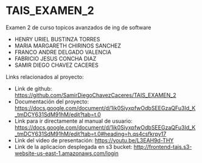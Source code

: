 # TAIS_EXAMEN_2
Examen 2 de curso topicos avanzados de ing de software
- HENRY URIEL BUSTINZA TORRES
- MARIA MARGARETH CHIRINOS SANCHEZ
- FRANCO ANDRE DELGADO VALENCIA
- FABRICIO JESUS CONCHA DIAZ
- SAMIR DIEGO CHAVEZ CACERES

Links relacionados al proyecto:
- Link de github: https://github.com/SamirDiegoChavezCaceres/TAIS_EXAMEN_2
- Documentación del proyecto: https://docs.google.com/document/d/1ik0SiyxpfwOdbSEEGzaQFu3Id_K_tmDCY631SdM91hM/edit?tab=t.0
- Link para ir directamente al manual de usuario: https://docs.google.com/document/d/1ik0SiyxpfwOdbSEEGzaQFu3Id_K_tmDCY631SdM91hM/edit?tab=t.0#heading=h.qs4csfkrpy17
- Link del video de presentación: https://youtu.be/L3EAH9d-THY
- Link de la aplicacion desplegada en s3 bucket: http://frontend-tais.s3-website-us-east-1.amazonaws.com/login 
